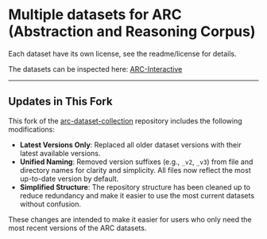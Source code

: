 # Multiple datasets for ARC (Abstraction and Reasoning Corpus)

Each dataset have its own license, see the readme/license for details.

The datasets can be inspected here: [ARC-Interactive](https://neoneye.github.io/arc/)

---

## Updates in This Fork

This fork of the [arc-dataset-collection](https://github.com/your-original-repo-link) repository includes the following modifications:

* **Latest Versions Only**: Replaced all older dataset versions with their latest available versions.
* **Unified Naming**: Removed version suffixes (e.g., `_v2`, `_v3`) from file and directory names for clarity and simplicity. All files now reflect the most up-to-date version by default.
* **Simplified Structure**: The repository structure has been cleaned up to reduce redundancy and make it easier to use the most current datasets without confusion.

These changes are intended to make it easier for users who only need the most recent versions of the ARC datasets.
